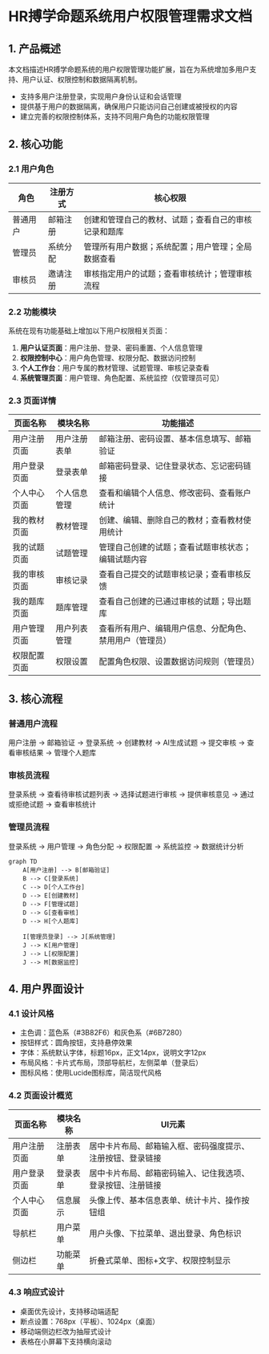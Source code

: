 # HR搏学命题系统用户权限管理需求文档

## 1. 产品概述

本文档描述HR搏学命题系统的用户权限管理功能扩展，旨在为系统增加多用户支持、用户认证、权限控制和数据隔离机制。

- 支持多用户注册登录，实现用户身份认证和会话管理
- 提供基于用户的数据隔离，确保用户只能访问自己创建或被授权的内容
- 建立完善的权限控制体系，支持不同用户角色的功能权限管理

## 2. 核心功能

### 2.1 用户角色

| 角色 | 注册方式 | 核心权限 |
|------|----------|----------|
| 普通用户 | 邮箱注册 | 创建和管理自己的教材、试题；查看自己的审核记录和题库 |
| 管理员 | 系统分配 | 管理所有用户数据；系统配置；用户管理；全局数据查看 |
| 审核员 | 邀请注册 | 审核指定用户的试题；查看审核统计；管理审核流程 |

### 2.2 功能模块

系统在现有功能基础上增加以下用户权限相关页面：

1. **用户认证页面**：用户注册、登录、密码重置、个人信息管理
2. **权限控制中心**：用户角色管理、权限分配、数据访问控制
3. **个人工作台**：用户专属的教材管理、试题管理、审核记录查看
4. **系统管理页面**：用户管理、角色配置、系统监控（仅管理员可见）

### 2.3 页面详情

| 页面名称 | 模块名称 | 功能描述 |
|----------|----------|----------|
| 用户注册页面 | 用户注册表单 | 邮箱注册、密码设置、基本信息填写、邮箱验证 |
| 用户登录页面 | 登录表单 | 邮箱密码登录、记住登录状态、忘记密码链接 |
| 个人中心页面 | 个人信息管理 | 查看和编辑个人信息、修改密码、查看账户统计 |
| 我的教材页面 | 教材管理 | 创建、编辑、删除自己的教材；查看教材使用统计 |
| 我的试题页面 | 试题管理 | 管理自己创建的试题；查看试题审核状态；编辑试题内容 |
| 我的审核页面 | 审核记录 | 查看自己提交的试题审核记录；查看审核反馈 |
| 我的题库页面 | 题库管理 | 查看自己创建的已通过审核的试题；导出题库 |
| 用户管理页面 | 用户列表管理 | 查看所有用户、编辑用户信息、分配角色、禁用用户（管理员） |
| 权限配置页面 | 权限设置 | 配置角色权限、设置数据访问规则（管理员） |

## 3. 核心流程

### 普通用户流程
用户注册 → 邮箱验证 → 登录系统 → 创建教材 → AI生成试题 → 提交审核 → 查看审核结果 → 管理个人题库

### 审核员流程
登录系统 → 查看待审核试题列表 → 选择试题进行审核 → 提供审核意见 → 通过或拒绝试题 → 查看审核统计

### 管理员流程
登录系统 → 用户管理 → 角色分配 → 权限配置 → 系统监控 → 数据统计分析

```mermaid
graph TD
    A[用户注册] --> B[邮箱验证]
    B --> C[登录系统]
    C --> D[个人工作台]
    D --> E[创建教材]
    D --> F[管理试题]
    D --> G[查看审核]
    D --> H[个人题库]
    
    I[管理员登录] --> J[系统管理]
    J --> K[用户管理]
    J --> L[权限配置]
    J --> M[数据监控]
```

## 4. 用户界面设计

### 4.1 设计风格
- 主色调：蓝色系（#3B82F6）和灰色系（#6B7280）
- 按钮样式：圆角按钮，支持悬停效果
- 字体：系统默认字体，标题16px，正文14px，说明文字12px
- 布局风格：卡片式布局，顶部导航栏，左侧菜单（登录后）
- 图标风格：使用Lucide图标库，简洁现代风格

### 4.2 页面设计概览

| 页面名称 | 模块名称 | UI元素 |
|----------|----------|--------|
| 用户注册页面 | 注册表单 | 居中卡片布局、邮箱输入框、密码强度提示、注册按钮、登录链接 |
| 用户登录页面 | 登录表单 | 居中卡片布局、邮箱密码输入、记住我选项、登录按钮、注册链接 |
| 个人中心页面 | 信息展示 | 头像上传、基本信息表单、统计卡片、操作按钮组 |
| 导航栏 | 用户菜单 | 用户头像、下拉菜单、退出登录、角色标识 |
| 侧边栏 | 功能菜单 | 折叠式菜单、图标+文字、权限控制显示 |

### 4.3 响应式设计
- 桌面优先设计，支持移动端适配
- 断点设置：768px（平板）、1024px（桌面）
- 移动端侧边栏改为抽屉式设计
- 表格在小屏幕下支持横向滚动